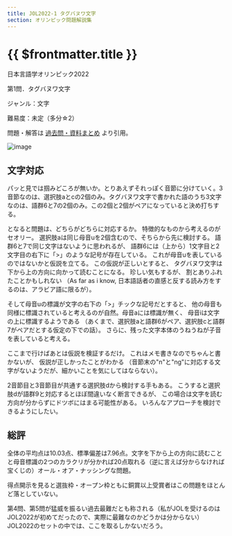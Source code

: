 ```yaml
---
title: JOL2022-1 タグバヌワ文字
section: オリンピック問題解説集
---
```


# {{ $frontmatter.title }}

日本言語学オリンピック2022

第1問．タグバヌワ文字

ジャンル：文字

難易度：未定（多分☆2）

問題・解答は
[過去問・資料まとめ](https://iolingjapan.org/preparation/)
より引用。

![image](./problem.jpg)

## 文字対応

パッと見では掴みどころが無いか。とりあえずそれっぽく音節に分けていく。3音節なのは、選択肢aとcの2個のみ。タグバヌワ文字で書かれた語のうち3文字なのは、語群6と7の2個のみ。この2個と2個がペアになっていると決め打ちする。

となると問題は、どちらがどちらに対応するか。
特徴的なものから考えるのがセオリー。
選択肢aは同じ母音uを2個含むので、そちらから先に検討する。
語群6と7で同じ文字はないように思われるが、
語群6には（上から）1文字目と2文字目の右下に「>」のような記号が存在している。
これが母音uを表しているのではないかと仮説を立てる。
この仮説が正しいとすると、
タグバヌワ文字は下から上の方向に向かって読むことになる。
珍しい気もするが、
割とありふれたことかもしれない
（As far as i know, 日本語話者の直感と反する読み方をするのは、アラビア語に限るが）。

そして母音uの標識が文字の右下の「>」チックな記号だとすると、
他の母音も同様に標識されていると考えるのが自然。母音aには標識が無く、
母音iは文字の上に標識するようである
（あくまで、選択肢aと語群6がペア、選択肢cと語群7がペアだとする仮定の下での話）。
さらに、残った文字本体のうねうねが子音を表していると考える。

ここまで行けばあとは仮説を検証するだけ。
これはメモ書きなのでちゃんと書かないが、
仮説が正しかったことがわかる
（音節末の"n"と"ng"に対応する文字がないようだが、細かいことを気にしてはならない）。

2音節目と3音節目が共通する選択肢dから検討する手もある。
こうすると選択肢dが語群9と対応するとほぼ間違いなく断言できるが、
この場合は文字を読む方向が分からずにドツボにはまる可能性がある。
いろんなアプローチを検討できるようにしたい。

## 総評

全体の平均点は10.03点、標準偏差は7.96点。文字を下から上の方向に読むことと母音標識の2つのカラクリが分かれば20点取れる（逆に言えば分からなければ宝くじの）オール・オア・ナッシングな問題。

得点開示を見ると選抜枠・オープン枠ともに銅賞以上受賞者はこの問題をほとんど落としていない。

第4問、第5問が猛威を振るい過去最難だとも称される（私がJOLを受けるのはJOL2022が初めてだったので、実際に最難なのかどうかは分からない）JOL2022のセットの中では、ここを取るしかないだろう。

